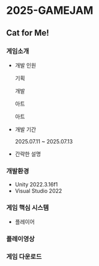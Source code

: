 # 2025-GAMEJAM

## Cat for Me!


### 게임소개
+ 개발 인원
  
    기획

    개발

    아트

    아트
  
+ 개발 기간
  
    2025.07.11 ~ 2025.07.13
  
+ 간략한 설명
  
    
  

### 개발환경
+ Unity 2022.3.16f1
+ Visual Studio 2022


### 게임 핵심 시스템
+ 플레이어




### 플레이영상

### 게임 다운로드


